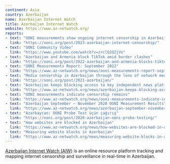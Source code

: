 ```yaml
---
continent: Asia
country: Azerbaijan
name: Azerbaijan Internet Watch
title: Azerbaijan Internet Watch
website: https://www.az-netwatch.org/
reports:
- text: "OONI measurements show ongoing internet censorship in Azerbaijan"
  link: "https://ooni.org/post/2023-azerbaijan-internet-censorship/"
- text: "OONI Community Video"
  link: "https://www.youtube.com/watch?v=zrclQ2QZjVo"
- text: "Azerbaijan and Armenia block TikTok amid border clashes"
  link: "https://ooni.org/post/2022-azerbaijan-and-armenia-blocks-tiktok/"
- text: "OONI Measurements Report: September 2022"
  link: "https://www.az-netwatch.org/news/ooni-measurements-report-september-2022/"
- text: "Media censorship in Azerbaijan through the lens of network measurement"
  link: "https://ooni.org/post/2021-azerbaijan/"
- text: "Azerbaijan keeps blocking access to key independent news platforms – OONI April report"
  link: "https://www.az-netwatch.org/news/azerbaijan-keeps-blocking-access-to-key-independent-news-platforms-ooni-april-report/"
- text: "OONI measurements indicate censorship remains"
  link: "https://www.az-netwatch.org/news/ooni-measurements-indicate-censorship-remains/"
- text: "Azerbaijan September – November 2020 OONI Measurement Results"
  link: "https://www.az-netwatch.org/news/azerbaijan-september-november-2020-ooni-measurements-results/"
- text: "Azərbaycan: OONI Probe Test üçün çağırış"
  link: "https://ooni.org/post/2020-azerbaijan-ooni-probe-testing/"
- text: "How websites are blocked in Azerbaijan"
  link: "https://www.az-netwatch.org/news/how-websites-are-blocked-in-azerbaijan/"
- text: "Measuring website blocks in Azerbaijan"
  link: "https://www.az-netwatch.org/news/measuring-website-blocks-in-azerbaijan-ooni-forensics/"
---
```


[Azerbaijan Internet Watch (AIW)](https://www.az-netwatch.org/) is an online resource platform tracking and mapping internet censorship and surveillance in real-time in Azerbaijan.
